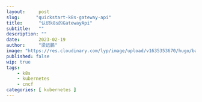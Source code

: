 ```yaml
---
layout:     post 
slug:      "quickstart-k8s-gateway-api"
title:      "认识k8s的GatewayApi"
subtitle:   ""
description: ""
date:       2023-02-19
author:     "梁远鹏"
image: "https://res.cloudinary.com/lyp/image/upload/v1635353670/hugo/banner/pexels-helena-lopes-2253275.jpg"
published: false
wip: true
tags:
    - k8s
    - kubernetes
    - cncf
categories: [ kubernetes ]
---
```


# 

